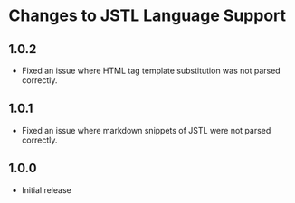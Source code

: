 # Changes to JSTL Language Support

## 1.0.2

- Fixed an issue where HTML tag template substitution was not parsed correctly.

## 1.0.1

- Fixed an issue where markdown snippets of JSTL were not parsed correctly.

## 1.0.0

- Initial release

